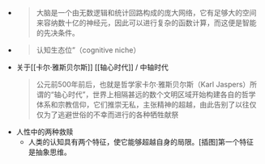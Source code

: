 -
  > 大脑是一个由无数逻辑和统计回路构成的庞大网络，它有足够大的空间来容纳数十亿的神经元，因此可以进行复杂的函数计算，而这便是智能的先决条件。
-
  > 认知生态位”（cognitive niche）
- 关于[[卡尔·雅斯贝尔斯]] [[轴心时代]] / 中轴时代
  > 公元前500年前后，也就是哲学家卡尔·雅斯贝尔斯（Karl Jaspers）所谓的“轴心时代”，世界上相隔甚远的数个文明区域开始构建各自的哲学体系和宗教信仰，它们推崇无私，主张精神的超越，由此告别了以往仅仅为了逃避世俗的不幸而进行的各种牺牲献祭
- 人性中的两种救赎
	- 人类的认知具有两个特征，使它能够超越自身的局限。[插图]第一个特征是抽象思维。
